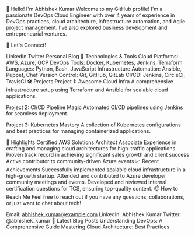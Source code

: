👋 Hello! I'm Abhishek Kumar
Welcome to my GitHub profile! I'm a passionate DevOps Cloud Engineer with over 4 years of experience in DevOps practices, cloud architecture, infrastructure automation, and Agile project management. I’ve also explored business development and entrepreneurial ventures.

🚀 Let's Connect!

LinkedIn
Twitter
Personal Blog
🔧 Technologies & Tools
Cloud Platforms: AWS, Azure, GCP
DevOps Tools: Docker, Kubernetes, Jenkins, Terraform
Languages: Python, Bash, JavaScript
Infrastructure Automation: Ansible, Puppet, Chef
Version Control: Git, GitHub, GitLab
CI/CD: Jenkins, CircleCI, TravisCI
🛠️ Projects
Project 1: Awesome Cloud Infra
A comprehensive infrastructure setup using Terraform and Ansible for scalable cloud applications.

Project 2: CI/CD Pipeline Magic
Automated CI/CD pipelines using Jenkins for seamless deployment.

Project 3: Kubernetes Mastery
A collection of Kubernetes configurations and best practices for managing containerized applications.

🌟 Highlights
Certified AWS Solutions Architect Associate
Experience in crafting and managing cloud architectures for high-traffic applications
Proven track record in achieving significant sales growth and client success
Active contributor to community-driven Azure events
📈 Recent Achievements
Successfully implemented scalable cloud infrastructure in a high-growth startup.
Attended and contributed to Azure developer community meetings and events.
Developed and reviewed internal certification questions for TCS, ensuring top-quality content.
📫 How to Reach Me
Feel free to reach out if you have any questions, collaborations, or just want to chat about tech!

Email: abhishek.kumar@example.com
LinkedIn: Abhishek Kumar
Twitter: @abhishek_kumar
📝 Latest Blog Posts
Understanding DevOps: A Comprehensive Guide
Mastering Cloud Architecture: Best Practices


<!---
abhi0596/abhi0596 is a ✨ special ✨ repository because its `README.md` (this file) appears on your GitHub profile.
You can click the Preview link to take a look at your changes.
--->
